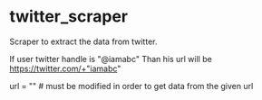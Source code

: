 # twitter_scraper
Scraper to extract the data from twitter.


If user twitter handle is "@iamabc"
Than his url will be https://twitter.com/+"iamabc" 

url  = ""   # must be modified in order to get data from the given url
